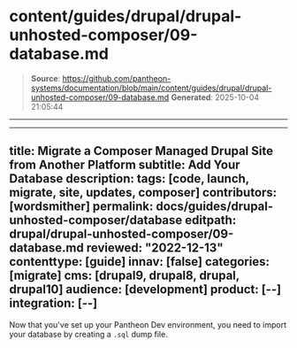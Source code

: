 # content/guides/drupal/drupal-unhosted-composer/09-database.md

> **Source**: https://github.com/pantheon-systems/documentation/blob/main/content/guides/drupal/drupal-unhosted-composer/09-database.md
> **Generated**: 2025-10-04 21:05:44

---

---
title: Migrate a Composer Managed Drupal Site from Another Platform
subtitle: Add Your Database
description: 
tags: [code, launch, migrate, site, updates, composer]
contributors: [wordsmither]
permalink: docs/guides/drupal-unhosted-composer/database
editpath: drupal/drupal-unhosted-composer/09-database.md
reviewed: "2022-12-13"
contenttype: [guide]
innav: [false]
categories: [migrate]
cms: [drupal9, drupal8, drupal, drupal10]
audience: [development]
product: [--]
integration: [--]
---

Now that you've set up your Pantheon Dev environment, you need to import your database by creating a `.sql` dump file.

<Partial file="migrate/drupal-database.md" />
